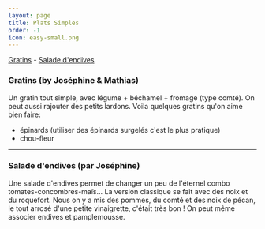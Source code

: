 ```yaml
---
layout: page
title: Plats Simples
order: -1
icon: easy-small.png
---
```


[Gratins](/platssimples#gratins) - [Salade d'endives](/platssimples#salade-endives)

### <a name="gratins"></a> Gratins (by Joséphine & Mathias)

Un gratin tout simple, avec légume + béchamel + fromage (type comté).  On peut
aussi rajouter des petits lardons.  Voila quelques gratins qu'on aime
bien faire:

- épinards (utiliser des épinards surgelés c'est le plus pratique)
- chou-fleur

_______________________

### <a name="salade-endives"></a> Salade d'endives (par Joséphine)

Une salade d'endives permet de changer un peu de l'éternel combo tomates-concombres-maïs... La version classique se fait avec des noix et du roquefort. Nous on y a mis des pommes, du comté et des noix de pécan, le tout arrosé d'une petite vinaigrette, c'était très bon ! On peut même associer endives et pamplemousse.
